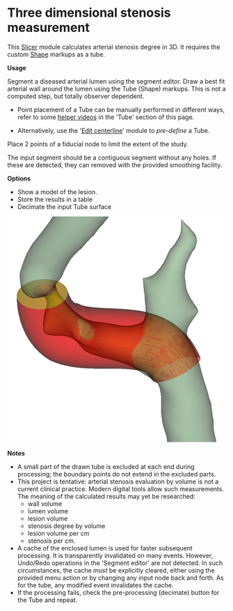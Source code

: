 # Three dimensional stenosis measurement

This [Slicer](https://www.slicer.org/) module calculates arterial stenosis degree in 3D. It requires the custom [Shape](https://github.com/chir-set/ExtraMarkups/) markups as a tube.

**Usage**

Segment a diseased arterial lumen using the segment editor. Draw a best fit arterial wall around the lumen using the Tube (Shape) markups. This is not a computed step, but totally observer dependent.

 - Point placement of a Tube can be manually performed in different ways, refer to some [helper videos](https://github.com/chir-set/SlicerExtraMarkups/blob/main/Shape/README.md) in the 'Tube' section of this page.

 - Alternatively, use the '[Edit centerline](https://github.com/vmtk/SlicerExtension-VMTK/blob/master/Docs/EditCenterline.md)' module to *pre-define* a Tube.

Place 2 points of a fiducial node to limit the extent of the study.

The input segment should be a contiguous segment without any holes. If these are detected, they can removed with the provided smoothing facility.

**Options**

 - Show a model of the lesion.
 - Store the results in a table
 - Decimate the input Tube surface


![Usage](StenosisMeasurement3D_0.png)

**Notes**

 - A small part of the drawn tube is excluded at each end during processing; the boundary points do not extend in the excluded parts.
 - This project is tentative: arterial stenosis evaluation by volume is not a current clinical practice. Modern digital tools allow such measurements. The meaning of the calculated results may yet be researched:
     - wall volume
     - lumen volume
     - lesion volume
     - stenosis degree by volume
     - lesion volume per cm
     - stenosis per cm.
 - A cache of the enclosed lumen is used for faster subsequent processing. It is transparently invalidated on many events. However, Undo/Redo operations in the 'Segment editor' are not detected. In such circumstances, the cache *must* be explicitly cleared, either using the provided menu action or by changing any input node back and forth. As for the tube, any modified event invalidates the cache.
 - If the processing fails, check the pre-processing (decimate) button for the Tube and repeat.
